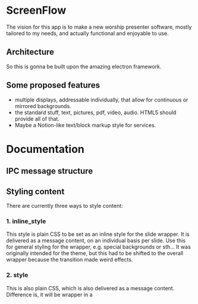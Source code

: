 # ScreenFlow
The vision for this app is to make a new worship presenter software,
mostly tailored to my needs, and actually functional and enjoyable to use.

## Architecture
So this is gonna be built upon the amazing electron framework.

## Some proposed features
- multiple displays, addressable individually, that allow for continuous or mirrored backgrounds.
- the standard stuff, text, pictures, pdf, video, audio. HTML5 should provide all of that.
- Maybe a Notion-like text/block markup style for services.


# Documentation
## IPC message structure

## Styling content
There are currently three ways to style content:
### 1. inline_style
This style is plain CSS to be set as an inline style for the slide wrapper.
It is delivered as a message content, on an individual basis per slide.
Use this for general styling for the wrapper, e.g. special backgrounds or sth...
It was originally intended for the theme, but this had to be shifted to the overall
wrapper because the transition made weird effects.
### 2. style
This is also plain CSS, which is also delivered as a message content.
Difference is, it will be wrapper in a <style> tag inside the slide.
Use this for advanced styling for the fonts or overrides for the theme.
### 3. Theme
This will be delivered as a separate message content similar to the transition time,
because this shouldn't really change on a slide-to-slide basis.
The contents of the message will be added as plain string to the CSS class for the
overall content wrapper on the display.
